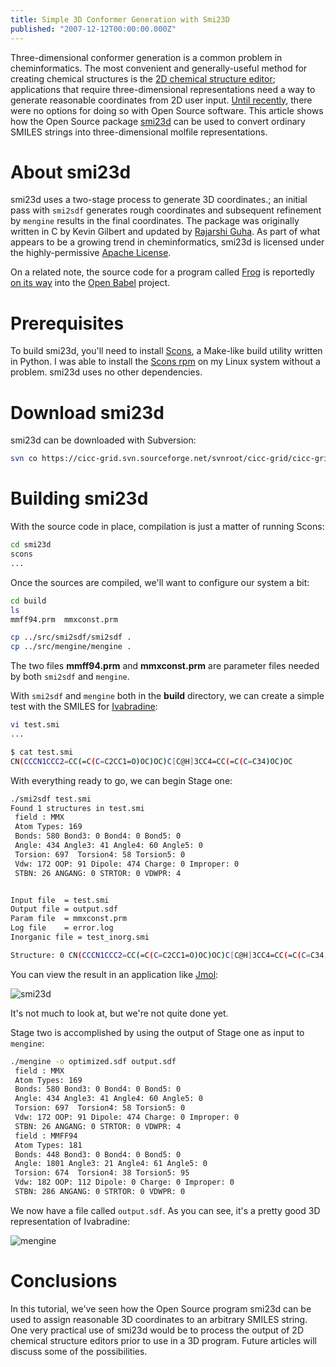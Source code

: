 ```yaml
---
title: Simple 3D Conformer Generation with Smi23D
published: "2007-12-12T00:00:00.000Z"
---
```


Three-dimensional conformer generation is a common problem in cheminformatics. The most convenient and generally-useful method for creating chemical structures is the [2D chemical structure editor](/articles/2007/11/27/chemwriter-chemical-structures-and-the-web); applications that require three-dimensional representations need a way to generate reasonable coordinates from 2D user input. [Until recently](http://miningdrugs.blogspot.com/2007/10/open-source-conformer-generators-are.html), there were no options for doing so with Open Source software. This article shows how the Open Source package [smi23d](http://www.chembiogrid.org/cheminfo/smi23d/) can be used to convert ordinary SMILES strings into three-dimensional molfile representations.

# About smi23d

smi23d uses a two-stage process to generate 3D coordinates.; an initial pass with <code>smi2sdf</code> generates rough coordinates and subsequent refinement by <code>mengine</code> results in the final coordinates. The package was originally written in C by Kevin Gilbert and updated by [Rajarshi Guha](http://cheminfo.informatics.indiana.edu/~rguha/index.html). As part of what appears to be a growing trend in cheminformatics, smi23d is licensed under the highly-permissive [Apache License](http://opensource.org/licenses/apache2.0.php).

On a related note, the source code for a program called [Frog](http://bioserv.rpbs.jussieu.fr/Help/Frog-Help.html) is reportedly [on its way](http://baoilleach.blogspot.com/2007/10/ann-frog-donates-code-to-openbabel-for.html) into the [Open Babel](http://openbabel.sf.net) project.

# Prerequisites

To build smi23d, you'll need to install [Scons](http://www.scons.org/), a Make-like build utility written in Python. I was able to install the [Scons rpm](http://sourceforge.net/project/showfiles.php?group_id=30337&package_id=22359) on my Linux system without a problem. smi23d uses no other dependencies.

# Download smi23d

smi23d can be downloaded with Subversion:

```bash
svn co https://cicc-grid.svn.sourceforge.net/svnroot/cicc-grid/cicc-grid/smi23d/trunk smi23d
```

# Building smi23d

With the source code in place, compilation is just a matter of running Scons:

```bash
cd smi23d
scons
...
```

Once the sources are compiled, we'll want to configure our system a bit:

```bash
cd build
ls
mmff94.prm  mmxconst.prm

cp ../src/smi2sdf/smi2sdf .
cp ../src/mengine/mengine .
```

The two files **mmff94.prm** and **mmxconst.prm** are parameter files needed by both <code>smi2sdf</code> and <code>mengine</code>.

With <code>smi2sdf</code> and <code>mengine</code> both in the **build** directory, we can create a simple test with the SMILES for [Ivabradine](http://pubchem.ncbi.nlm.nih.gov/summary/summary.cgi?cid=132999):

```bash
vi test.smi
...

$ cat test.smi
CN(CCCN1CCC2=CC(=C(C=C2CC1=O)OC)OC)C[C@H]3CC4=CC(=C(C=C34)OC)OC
```

With everything ready to go, we can begin Stage one:

```bash
./smi2sdf test.smi
Found 1 structures in test.smi
 field : MMX
 Atom Types: 169
 Bonds: 580 Bond3: 0 Bond4: 0 Bond5: 0
 Angle: 434 Angle3: 41 Angle4: 60 Angle5: 0
 Torsion: 697  Torsion4: 58 Torsion5: 0
 Vdw: 172 OOP: 91 Dipole: 474 Charge: 0 Improper: 0
 STBN: 26 ANGANG: 0 STRTOR: 0 VDWPR: 4


Input file  = test.smi
Output file = output.sdf
Param file  = mmxconst.prm
Log file    = error.log
Inorganic file = test_inorg.smi

Structure: 0 CN(CCCN1CCC2=CC(=C(C=C2CC1=O)OC)OC)C[C@H]3CC4=CC(=C(C=C34)OC)OC
```

You can view the result in an application like [Jmol](http://jmol.sf.net):

![smi23d](/images/posts/20071212/smi23d.png "smi23d")

It's not much to look at, but we're not quite done yet.

Stage two is accomplished by using the output of Stage one as input to <code>mengine</code>:

```bash
./mengine -o optimized.sdf output.sdf
 field : MMX
 Atom Types: 169
 Bonds: 580 Bond3: 0 Bond4: 0 Bond5: 0
 Angle: 434 Angle3: 41 Angle4: 60 Angle5: 0
 Torsion: 697  Torsion4: 58 Torsion5: 0
 Vdw: 172 OOP: 91 Dipole: 474 Charge: 0 Improper: 0
 STBN: 26 ANGANG: 0 STRTOR: 0 VDWPR: 4
 field : MMFF94
 Atom Types: 181
 Bonds: 448 Bond3: 0 Bond4: 0 Bond5: 0
 Angle: 1801 Angle3: 21 Angle4: 61 Angle5: 0
 Torsion: 674  Torsion4: 38 Torsion5: 95
 Vdw: 182 OOP: 112 Dipole: 0 Charge: 0 Improper: 0
 STBN: 286 ANGANG: 0 STRTOR: 0 VDWPR: 0
```

We now have a file called `output.sdf`. As you can see, it's a pretty good 3D representation of Ivabradine:

![mengine](/images/posts/20071212/mengine.png "mengine")

# Conclusions

In this tutorial, we've seen how the Open Source program smi23d can be used to assign reasonable 3D coordinates to an arbitrary SMILES string. One very practical use of smi23d would be to process the output of 2D chemical structure editors prior to use in a 3D program. Future articles will discuss some of the possibilities.